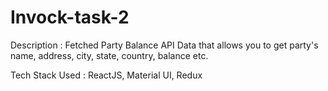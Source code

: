 # Invock-task-2

Description : Fetched Party Balance API Data that allows you to get party's name, address, city, state, country, balance etc. 

Tech Stack Used : ReactJS, Material UI, Redux


